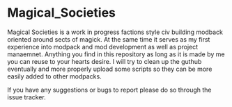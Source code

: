 # Magical_Societies
Magical Societies is a work in progress factions style civ building modback oriented around sects of magick. At the same time it serves as my first experience into modpack and mod development as well as project manaemnet. Anything you find in this repository as long as it is made by me you can reuse to your hearts desire. I will try to clean up the guthub eventually and more properly upload some scripts so they can be more easily added to other modpacks.

If you have any suggestions or bugs to report please do so through the issue tracker.
